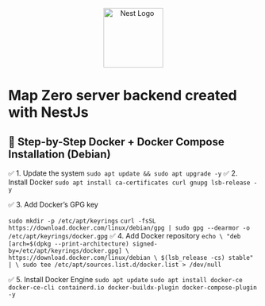 <p align="center">
  <a href="http://nestjs.com/" target="blank"><img src="https://nestjs.com/img/logo-small.svg" width="120" alt="Nest Logo" /></a>
</p>

# Map Zero server backend created with NestJs

## 🐳 Step-by-Step Docker + Docker Compose Installation (Debian)

✅ 1. Update the system
`sudo apt update && sudo apt upgrade -y`
✅ 2. Install Docker
`sudo apt install ca-certificates curl gnupg lsb-release -y`

✅ 3. Add Docker’s GPG key

`sudo mkdir -p /etc/apt/keyrings`
`curl -fsSL https://download.docker.com/linux/debian/gpg | sudo gpg --dearmor -o /etc/apt/keyrings/docker.gpg`
✅ 4. Add Docker repository
`echo \
 "deb [arch=$(dpkg --print-architecture) signed-by=/etc/apt/keyrings/docker.gpg] \
 https://download.docker.com/linux/debian \
 $(lsb_release -cs) stable" | \
 sudo tee /etc/apt/sources.list.d/docker.list > /dev/null`

✅ 5. Install Docker Engine
`sudo apt update`
`sudo apt install docker-ce docker-ce-cli containerd.io docker-buildx-plugin docker-compose-plugin -y`
